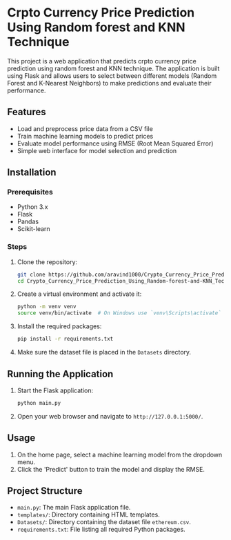 # Crpto Currency Price Prediction Using Random forest and KNN Technique

This project is a web application that predicts crpto currency price prediction using random forest and KNN technique. The application is built using Flask and allows users to select between different models (Random Forest and K-Nearest Neighbors) to make predictions and evaluate their performance.

## Features

- Load and preprocess price data from a CSV file
- Train machine learning models to predict prices
- Evaluate model performance using RMSE (Root Mean Squared Error)
- Simple web interface for model selection and prediction

## Installation

### Prerequisites

- Python 3.x
- Flask
- Pandas
- Scikit-learn

### Steps

1. Clone the repository:

    ```sh
    git clone https://github.com/aravind1000/Crypto_Currency_Price_Prediction_Using_Random-forest-and-KNN_Techniques.git
    cd Crypto_Currency_Price_Prediction_Using_Random-forest-and-KNN_Techniques
    ```

2. Create a virtual environment and activate it:

    ```sh
    python -m venv venv
    source venv/bin/activate  # On Windows use `venv\Scripts\activate`
    ```

3. Install the required packages:

    ```sh
    pip install -r requirements.txt
    ```

4. Make sure the dataset file is placed in the `Datasets` directory.

## Running the Application

1. Start the Flask application:

    ```sh
    python main.py
    ```

2. Open your web browser and navigate to `http://127.0.0.1:5000/`.

## Usage

1. On the home page, select a machine learning model from the dropdown menu.
2. Click the 'Predict' button to train the model and display the RMSE.

## Project Structure

- `main.py`: The main Flask application file.
- `templates/`: Directory containing HTML templates.
- `Datasets/`: Directory containing the dataset file `ethereum.csv`.
- `requirements.txt`: File listing all required Python packages.
